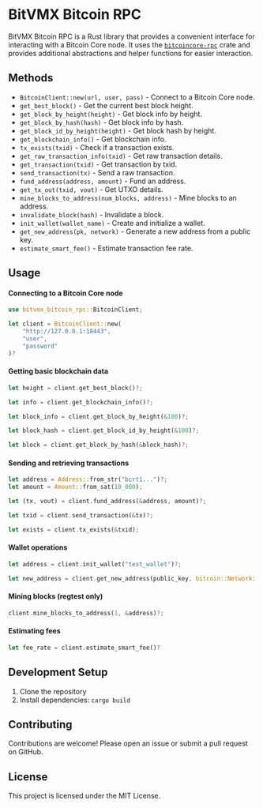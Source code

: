 # BitVMX Bitcoin RPC

BitVMX Bitcoin RPC is a Rust library that provides a convenient interface for interacting with a Bitcoin Core node.
It uses the [`bitcoincore-rpc`](https://crates.io/crates/bitcoincore-rpc) crate and provides additional abstractions and helper functions for easier interaction.

## Methods

- `BitcoinClient::new(url, user, pass)` - Connect to a Bitcoin Core node.
- `get_best_block()` - Get the current best block height.
- `get_block_by_height(height)` - Get block info by height.
- `get_block_by_hash(hash)` - Get block info by hash.
- `get_block_id_by_height(height)` - Get block hash by height.
- `get_blockchain_info()` - Get blockchain info.
- `tx_exists(txid)` - Check if a transaction exists.
- `get_raw_transaction_info(txid)` - Get raw transaction details.
- `get_transaction(txid)` - Get transaction by txid.
- `send_transaction(tx)` - Send a raw transaction.
- `fund_address(address, amount)` - Fund an address.
- `get_tx_out(txid, vout)` - Get UTXO details.
- `mine_blocks_to_address(num_blocks, address)` - Mine blocks to an address.
- `invalidate_block(hash)` - Invalidate a block.
- `init_wallet(wallet_name)` - Create and initialize a wallet.
- `get_new_address(pk, network)` - Generate a new address from a public key.
- `estimate_smart_fee()` - Estimate transaction fee rate.


## Usage

#### Connecting to a Bitcoin Core node

```rust
use bitvmx_bitcoin_rpc::BitcoinClient;

let client = BitcoinClient::new(
    "http://127.0.0.1:18443",
    "user",
    "password"
)?
```

#### Getting basic blockchain data
```rust 
let height = client.get_best_block()?;

let info = client.get_blockchain_info()?;

let block_info = client.get_block_by_height(&100)?;

let block_hash = client.get_block_id_by_height(&100)?;

let block = client.get_block_by_hash(&block_hash)?;

```

#### Sending and retrieving transactions
```rust 
let address = Address::from_str("bcrt1...")?;
let amount = Amount::from_sat(10_000);

let (tx, vout) = client.fund_address(&address, amount)?;

let txid = client.send_transaction(&tx)?;

let exists = client.tx_exists(&txid);
```

#### Wallet operations
```rust 
let address = client.init_wallet("test_wallet")?;

let new_address = client.get_new_address(public_key, bitcoin::Network::Regtest);
```

#### Mining blocks (regtest only)
```rust 
client.mine_blocks_to_address(1, &address)?;
```

#### Estimating fees
```rust 
let fee_rate = client.estimate_smart_fee()?
```

## Development Setup

1. Clone the repository
2. Install dependencies: `cargo build`

## Contributing
Contributions are welcome! Please open an issue or submit a pull request on GitHub.

## License
This project is licensed under the MIT License.

